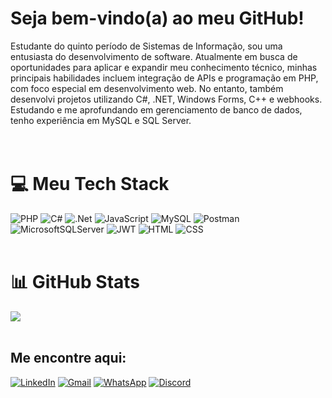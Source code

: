 # Seja bem-vindo(a) ao meu GitHub!
Estudante do quinto período de Sistemas de Informação, sou uma entusiasta do desenvolvimento de software. Atualmente em busca de oportunidades para aplicar e expandir meu conhecimento técnico, minhas principais habilidades incluem integração de APIs e programação em PHP, com foco especial em desenvolvimento web. No entanto, também desenvolvi projetos utilizando C#, .NET, Windows Forms, C++ e webhooks.<br>Estudando e me aprofundando em gerenciamento de banco de dados, tenho experiência em MySQL e SQL Server.<br/>
<br/><br/>


# 💻 Meu Tech Stack

![PHP](https://img.shields.io/badge/php-%23777BB4.svg?style=for-the-badge&logo=php&logoColor=white) ![C#](https://img.shields.io/badge/c%23-%23239120.svg?style=for-the-badge&logo=csharp&logoColor=white) ![.Net](https://img.shields.io/badge/.NET-5C2D91?style=for-the-badge&logo=.net&logoColor=white) ![JavaScript](https://img.shields.io/badge/javascript-%23323330.svg?style=for-the-badge&logo=javascript&logoColor=%23F7DF1E) ![MySQL](https://img.shields.io/badge/mysql-%2300000f.svg?style=for-the-badge&logo=mysql&logoColor=white) ![Postman](https://img.shields.io/badge/Postman-FF6C37?style=for-the-badge&logo=postman&logoColor=white) ![MicrosoftSQLServer](https://img.shields.io/badge/Microsoft%20SQL%20Server-CC2927?style=for-the-badge&logo=microsoft%20sql%20server&logoColor=white) ![JWT](https://img.shields.io/badge/JWT-black?style=for-the-badge&logo=JSON%20web%20tokens) ![HTML](https://img.shields.io/badge/HTML-239120?style=for-the-badge&logo=html5&logoColor=white) ![CSS](https://img.shields.io/badge/CSS-239120?&style=for-the-badge&logo=css3&logoColor=white)<br/><br/>


# 📊 GitHub Stats
![](https://github-readme-stats.vercel.app/api/top-langs/?username=bruna-mafra&theme=vision-friendly-dark&hide_border=true&include_all_commits=true&count_private=true&layout=compact)<br/><br/>

##  Me encontre aqui:
[![LinkedIn](https://img.shields.io/badge/LinkedIn-0077B5?style=for-the-badge&logo=linkedin&logoColor=white)](https://linkedin.com/in/brunacmafra) 
[![Gmail](https://img.shields.io/badge/Gmail-D14836?style=for-the-badge&logo=gmail&logoColor=white)](brunacristinamafra@gmail.com) 
[![WhatsApp](https://img.shields.io/badge/WhatsApp-25D366?style=for-the-badge&logo=whatsapp&logoColor=white)](https://wa.me/5535999978607?text=Ol%C3%A1%2C+Bruna%21+Vim+do+seu+perfil+do+GitHub+%3A%29) 
[![Discord](https://img.shields.io/badge/Discord-7289DA?style=for-the-badge&logo=discord&logoColor=white)](https://discord.gg/691454486408986634) 
